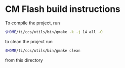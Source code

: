 # CM Flash build instructions
To compile the project, run
```bash
$HOME/ti/ccs/utils/bin/gmake -k -j 14 all -O
```
to clean the project run
```bash
$HOME/ti/ccs/utils/bin/gmake clean
```
from this directory